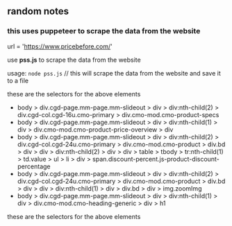 
## random notes


### this uses puppeteer to scrape the data from the website

url = 'https://www.pricebefore.com/'

use **pss.js** to scrape the data from the website

usage: `node pss.js`   // this will scrape the data from the website and save it to a file




these are the selectors for the above elements


- body > div.cgd-page.mm-page.mm-slideout > div > div:nth-child(2) > div.cgd-col.cgd-16u.cmo-primary > div.cmo-mod.cmo-product-specs
- body > div.cgd-page.mm-page.mm-slideout > div > div:nth-child(1) > div > div.cmo-mod.cmo-product-price-overview > div
- body > div.cgd-page.mm-page.mm-slideout > div > div:nth-child(2) > div.cgd-col.cgd-24u.cmo-primary > div.cmo-mod.cmo-product > div.bd > div > div > div:nth-child(2) > div > div > table > tbody > tr:nth-child(1) > td.value > ul > li > div > span.discount-percent.js-product-discount-percentage
- body > div.cgd-page.mm-page.mm-slideout > div > div:nth-child(2) > div.cgd-col.cgd-24u.cmo-primary > div.cmo-mod.cmo-product > div.bd > div > div > div:nth-child(1) > div > div.bd > div > img.zoomImg
- body > div.cgd-page.mm-page.mm-slideout > div > div:nth-child(1) > div > div.cmo-mod.cmo-heading-generic > div > h1

these are the selectors for the above elements